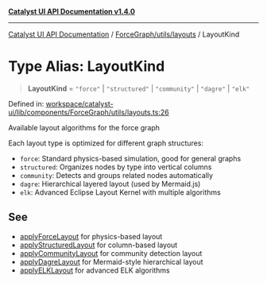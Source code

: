 [**Catalyst UI API Documentation v1.4.0**](../../../../README.md)

---

[Catalyst UI API Documentation](../../../../README.md) / [ForceGraph/utils/layouts](../README.md) / LayoutKind

# Type Alias: LayoutKind

> **LayoutKind** = `"force"` \| `"structured"` \| `"community"` \| `"dagre"` \| `"elk"`

Defined in: [workspace/catalyst-ui/lib/components/ForceGraph/utils/layouts.ts:26](https://github.com/TheBranchDriftCatalyst/catalyst-ui/blob/main/lib/components/ForceGraph/utils/layouts.ts#L26)

Available layout algorithms for the force graph

Each layout type is optimized for different graph structures:

- `force`: Standard physics-based simulation, good for general graphs
- `structured`: Organizes nodes by type into vertical columns
- `community`: Detects and groups related nodes automatically
- `dagre`: Hierarchical layered layout (used by Mermaid.js)
- `elk`: Advanced Eclipse Layout Kernel with multiple algorithms

## See

- [applyForceLayout](../../layering/force/functions/applyForceLayout.md) for physics-based layout
- [applyStructuredLayout](../../../../components/ForceGraph/utils/layering/structured/functions/applyStructuredLayout.md) for column-based layout
- [applyCommunityLayout](../../../../components/ForceGraph/utils/layering/community/functions/applyCommunityLayout.md) for community detection layout
- [applyDagreLayout](../../../../components/ForceGraph/utils/layering/dagre/functions/applyDagreLayout.md) for Mermaid-style hierarchical layout
- [applyELKLayout](../../../../components/ForceGraph/utils/layering/elk/functions/applyELKLayout.md) for advanced ELK algorithms

